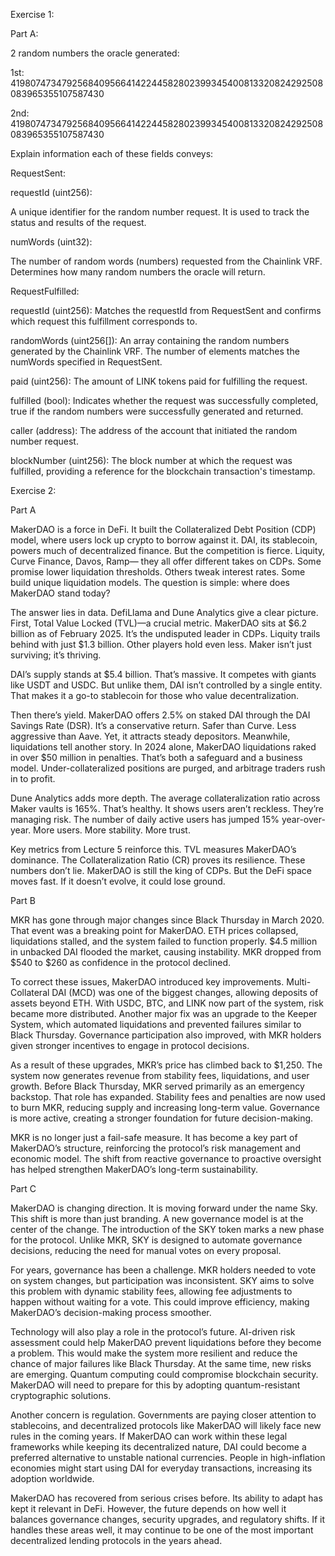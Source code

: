 Exercise 1: 

Part A:

2 random numbers the oracle generated:

1st: 41980747347925684095664142244582802399345400813320824292508083965355107587430

2nd: 41980747347925684095664142244582802399345400813320824292508083965355107587430

Explain information each of these fields conveys:
 
RequestSent:

requestId (uint256):

A unique identifier for the random number request. It is used to track the status and results of the request.

numWords (uint32):

The number of random words (numbers) requested from the Chainlink VRF. Determines how many random numbers the oracle will return.

RequestFulfilled:

requestId (uint256): Matches the requestId from RequestSent and confirms which request this fulfillment corresponds to.

randomWords (uint256[]): An array containing the random numbers generated by the Chainlink VRF. The number of elements matches the numWords specified in RequestSent.

paid (uint256): The amount of LINK tokens paid for fulfilling the request.

fulfilled (bool): Indicates whether the request was successfully completed, true if the random numbers were successfully generated and returned.

caller (address): The address of the account that initiated the random number request.

blockNumber (uint256): The block number at which the request was fulfilled, providing a reference for the blockchain transaction's timestamp.

Exercise 2:

Part A 

MakerDAO is a force in DeFi. It built the Collateralized Debt Position (CDP) model, where users lock up crypto to borrow against it. DAI, its stablecoin, powers much of decentralized finance. But the competition is fierce. Liquity, Curve Finance, Davos, Ramp— they all offer different takes on CDPs. Some promise lower liquidation thresholds. Others tweak interest rates. Some build unique liquidation models. The question is simple: where does MakerDAO stand today?

The answer lies in data. DefiLlama and Dune Analytics give a clear picture. First, Total Value Locked (TVL)—a crucial metric. MakerDAO sits at $6.2 billion as of February 2025. It’s the undisputed leader in CDPs. Liquity trails behind with just $1.3 billion. Other players hold even less. Maker isn’t just surviving; it’s thriving.

DAI’s supply stands at $5.4 billion. That’s massive. It competes with giants like USDT and USDC. But unlike them, DAI isn’t controlled by a single entity. That makes it a go-to stablecoin for those who value decentralization.

Then there’s yield. MakerDAO offers 2.5% on staked DAI through the DAI Savings Rate (DSR). It’s a conservative return. Safer than Curve. Less aggressive than Aave. Yet, it attracts steady depositors. Meanwhile, liquidations tell another story. In 2024 alone, MakerDAO liquidations raked in over $50 million in penalties. That’s both a safeguard and a business model. Under-collateralized positions are purged, and arbitrage traders rush in to profit.

Dune Analytics adds more depth. The average collateralization ratio across Maker vaults is 165%. That’s healthy. It shows users aren’t reckless. They’re managing risk. The number of daily active users has jumped 15% year-over-year. More users. More stability. More trust.

Key metrics from Lecture 5 reinforce this. TVL measures MakerDAO’s dominance. The Collateralization Ratio (CR) proves its resilience. These numbers don’t lie. MakerDAO is still the king of CDPs. But the DeFi space moves fast. If it doesn’t evolve, it could lose ground.

Part B 

MKR has gone through major changes since Black Thursday in March 2020. That event was a breaking point for MakerDAO. ETH prices collapsed, liquidations stalled, and the system failed to function properly. $4.5 million in unbacked DAI flooded the market, causing instability. MKR dropped from $540 to $260 as confidence in the protocol declined.

To correct these issues, MakerDAO introduced key improvements. Multi-Collateral DAI (MCD) was one of the biggest changes, allowing deposits of assets beyond ETH. With USDC, BTC, and LINK now part of the system, risk became more distributed. Another major fix was an upgrade to the Keeper System, which automated liquidations and prevented failures similar to Black Thursday. Governance participation also improved, with MKR holders given stronger incentives to engage in protocol decisions.

As a result of these upgrades, MKR’s price has climbed back to $1,250. The system now generates revenue from stability fees, liquidations, and user growth. Before Black Thursday, MKR served primarily as an emergency backstop. That role has expanded. Stability fees and penalties are now used to burn MKR, reducing supply and increasing long-term value. Governance is more active, creating a stronger foundation for future decision-making.

MKR is no longer just a fail-safe measure. It has become a key part of MakerDAO’s structure, reinforcing the protocol’s risk management and economic model. The shift from reactive governance to proactive oversight has helped strengthen MakerDAO’s long-term sustainability.

Part C 

MakerDAO is changing direction. It is moving forward under the name Sky. This shift is more than just branding. A new governance model is at the center of the change. The introduction of the SKY token marks a new phase for the protocol. Unlike MKR, SKY is designed to automate governance decisions, reducing the need for manual votes on every proposal.

For years, governance has been a challenge. MKR holders needed to vote on system changes, but participation was inconsistent. SKY aims to solve this problem with dynamic stability fees, allowing fee adjustments to happen without waiting for a vote. This could improve efficiency, making MakerDAO’s decision-making process smoother.

Technology will also play a role in the protocol’s future. AI-driven risk assessment could help MakerDAO prevent liquidations before they become a problem. This would make the system more resilient and reduce the chance of major failures like Black Thursday. At the same time, new risks are emerging. Quantum computing could compromise blockchain security. MakerDAO will need to prepare for this by adopting quantum-resistant cryptographic solutions.

Another concern is regulation. Governments are paying closer attention to stablecoins, and decentralized protocols like MakerDAO will likely face new rules in the coming years. If MakerDAO can work within these legal frameworks while keeping its decentralized nature, DAI could become a preferred alternative to unstable national currencies. People in high-inflation economies might start using DAI for everyday transactions, increasing its adoption worldwide.

MakerDAO has recovered from serious crises before. Its ability to adapt has kept it relevant in DeFi. However, the future depends on how well it balances governance changes, security upgrades, and regulatory shifts. If it handles these areas well, it may continue to be one of the most important decentralized lending protocols in the years ahead.

